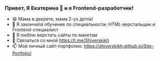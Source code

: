 ### Привет, Я Екатерина 👋 и я Frontend-разработчик!



- 😄 Мама в декрете, мама 2-ух деток!
- 🔭 Я закончила обучение по специальности: HTML-верстальщик и Frontend-специалист
- 👯 Я люблю верстать сайты по макетам
- 💬 Связаться со мной https://t.me/Shiverskikh
- 📫 Мой личный сайт-портфолио: https://shiverskikh.github.io/Site-Portfolio/


